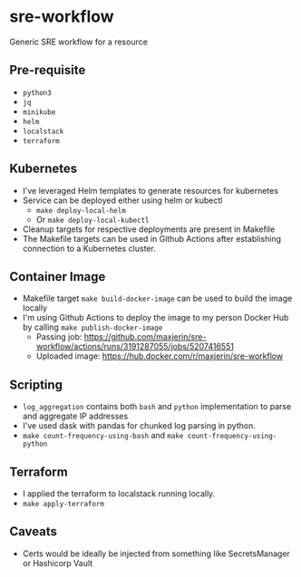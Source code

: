 # sre-workflow
Generic SRE workflow for a resource

## Pre-requisite
* `python3`
* `jq`
* `minikube`
* `helm`
* `localstack`
* `terraform`

## Kubernetes
* I've leveraged Helm templates to generate resources for kubernetes
* Service can be deployed either using helm or kubectl
    * `make deploy-local-helm`
    * Or `make deploy-local-kubectl`
* Cleanup targets for respective deployments are present in Makefile
* The Makefile targets can be used in Github Actions after establishing connection to a Kubernetes cluster.

## Container Image
* Makefile target `make build-docker-image` can be used to build the image locally
* I'm using Github Actions to deploy the image to my person Docker Hub by calling `make publish-docker-image`
    * Passing job: https://github.com/maxjerin/sre-workflow/actions/runs/3191287055/jobs/5207416551
    * Uploaded image: https://hub.docker.com/r/maxjerin/sre-workflow

## Scripting
* `log_aggregation` contains both `bash` and `python` implementation to parse and aggregate IP addresses
* I've used dask with pandas for chunked log parsing in python.
* `make count-frequency-using-bash` and `make count-frequency-using-python`

## Terraform
* I applied the terraform to localstack running locally.
* `make apply-terraform`

## Caveats
* Certs would be ideally be injected from something like SecretsManager or Hashicorp Vault
